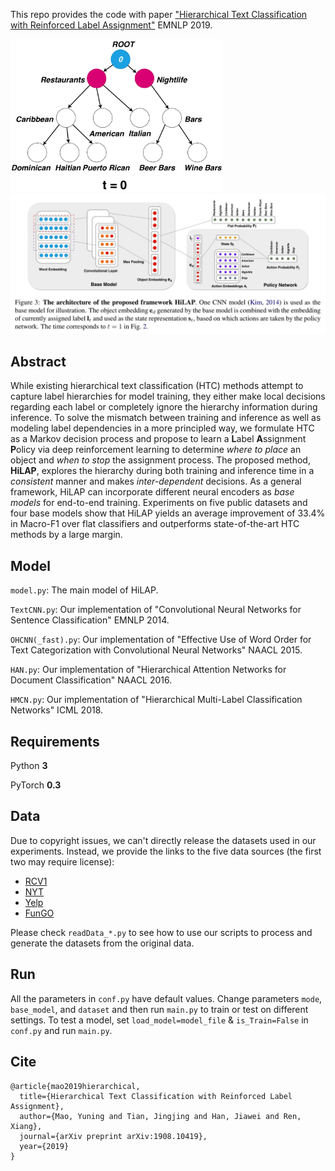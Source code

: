 This repo provides the code with paper ["Hierarchical Text Classification with Reinforced Label Assignment"](https://arxiv.org/abs/1908.10419) EMNLP 2019.

<img src="fig/prediction_animation.gif" alt="prediction_animation" style="zoom: 33%;" />

<img src="fig/HiLAP_architecture.jpg" alt="HiLAP_architecture" style="zoom:50%;" />

## Abstract

While existing hierarchical text classification (HTC) methods attempt to capture label hierarchies for model training, they either make local decisions regarding each label or completely ignore the hierarchy information during inference. To solve the mismatch between training and inference as well as modeling label dependencies in a more principled way, we formulate HTC as a Markov decision process and propose to learn a **L**abel **A**ssignment **P**olicy via deep reinforcement learning to determine *where to place* an object and *when to stop* the assignment process. The proposed method, **HiLAP**, explores the hierarchy during both training and inference time in a *consistent* manner and makes *inter-dependent* decisions. As a general framework, HiLAP can incorporate different neural encoders as *base models* for end-to-end training. Experiments on five public datasets and four base models show that HiLAP yields an average improvement of 33.4% in Macro-F1 over flat classifiers and outperforms state-of-the-art HTC methods by a large margin.

## Model

`model.py`: The main model of HiLAP.

`TextCNN.py`: Our implementation of "Convolutional Neural Networks for Sentence Classification" EMNLP 2014.

`OHCNN(_fast).py`: Our implementation of "Effective Use of Word Order for Text Categorization with Convolutional Neural Networks" NAACL 2015.

`HAN.py`: Our implementation of "Hierarchical Attention Networks for Document Classification" NAACL 2016.

`HMCN.py`: Our implementation of "Hierarchical Multi-Label Classification Networks" ICML 2018.

## Requirements

Python **3**

PyTorch **0.3**

## Data

Due to copyright issues, we can't directly release the datasets used in our experiments.
Instead, we provide the links to the five data sources (the first two may require license):

- [RCV1](http://www.ai.mit.edu/projects/jmlr/papers/volume5/lewis04a/lyrl2004_rcv1v2_README.htm)
- [NYT](https://catalog.ldc.upenn.edu/LDC2008T19)
- [Yelp](https://www.yelp.com/dataset/challenge)
- [FunGO](https://dtai.cs.kuleuven.be/clus/hmcdatasets/)

Please check `readData_*.py` to see how to use our scripts to process and generate the datasets from the original data.

## Run
All the parameters in `conf.py` have default values. Change parameters `mode`, `base_model`, and `dataset` and then run `main.py` to train or test on different settings. To test a model, set `load_model=model_file` & `is_Train=False` in `conf.py` and run `main.py`.

## Cite

```
@article{mao2019hierarchical,
  title={Hierarchical Text Classification with Reinforced Label Assignment},
  author={Mao, Yuning and Tian, Jingjing and Han, Jiawei and Ren, Xiang},
  journal={arXiv preprint arXiv:1908.10419},
  year={2019}
}
```


